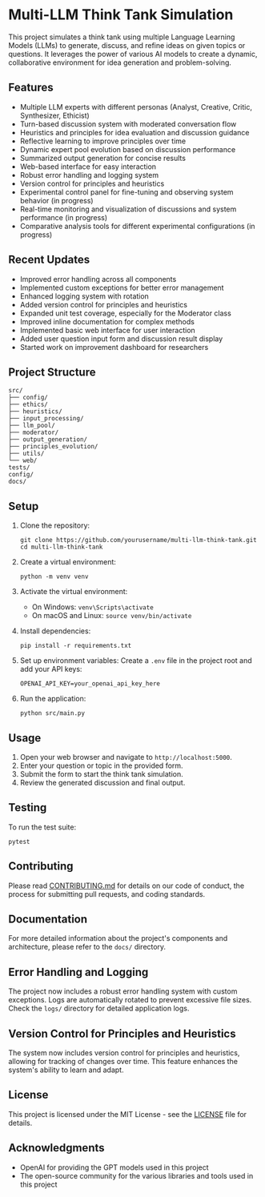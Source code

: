 # Multi-LLM Think Tank Simulation

This project simulates a think tank using multiple Language Learning Models (LLMs) to generate, discuss, and refine ideas on given topics or questions. It leverages the power of various AI models to create a dynamic, collaborative environment for idea generation and problem-solving.

## Features

- Multiple LLM experts with different personas (Analyst, Creative, Critic, Synthesizer, Ethicist)
- Turn-based discussion system with moderated conversation flow
- Heuristics and principles for idea evaluation and discussion guidance
- Reflective learning to improve principles over time
- Dynamic expert pool evolution based on discussion performance
- Summarized output generation for concise results
- Web-based interface for easy interaction
- Robust error handling and logging system
- Version control for principles and heuristics
- Experimental control panel for fine-tuning and observing system behavior (in progress)
- Real-time monitoring and visualization of discussions and system performance (in progress)
- Comparative analysis tools for different experimental configurations (in progress)

## Recent Updates

- Improved error handling across all components
- Implemented custom exceptions for better error management
- Enhanced logging system with rotation
- Added version control for principles and heuristics
- Expanded unit test coverage, especially for the Moderator class
- Improved inline documentation for complex methods
- Implemented basic web interface for user interaction
- Added user question input form and discussion result display
- Started work on improvement dashboard for researchers

## Project Structure

```
src/
├── config/
├── ethics/
├── heuristics/
├── input_processing/
├── llm_pool/
├── moderator/
├── output_generation/
├── principles_evolution/
├── utils/
└── web/
tests/
config/
docs/
```

## Setup

1. Clone the repository:
   ```
   git clone https://github.com/yourusername/multi-llm-think-tank.git
   cd multi-llm-think-tank
   ```

2. Create a virtual environment:
   ```
   python -m venv venv
   ```

3. Activate the virtual environment:
   - On Windows: `venv\Scripts\activate`
   - On macOS and Linux: `source venv/bin/activate`

4. Install dependencies:
   ```
   pip install -r requirements.txt
   ```

5. Set up environment variables:
   Create a `.env` file in the project root and add your API keys:
   ```
   OPENAI_API_KEY=your_openai_api_key_here
   ```

6. Run the application:
   ```
   python src/main.py
   ```

## Usage

1. Open your web browser and navigate to `http://localhost:5000`.
2. Enter your question or topic in the provided form.
3. Submit the form to start the think tank simulation.
4. Review the generated discussion and final output.

## Testing

To run the test suite:

```
pytest
```

## Contributing

Please read [CONTRIBUTING.md](CONTRIBUTING.md) for details on our code of conduct, the process for submitting pull requests, and coding standards.

## Documentation

For more detailed information about the project's components and architecture, please refer to the `docs/` directory.

## Error Handling and Logging

The project now includes a robust error handling system with custom exceptions. Logs are automatically rotated to prevent excessive file sizes. Check the `logs/` directory for detailed application logs.

## Version Control for Principles and Heuristics

The system now includes version control for principles and heuristics, allowing for tracking of changes over time. This feature enhances the system's ability to learn and adapt.

## License

This project is licensed under the MIT License - see the [LICENSE](LICENSE) file for details.

## Acknowledgments

- OpenAI for providing the GPT models used in this project
- The open-source community for the various libraries and tools used in this project

